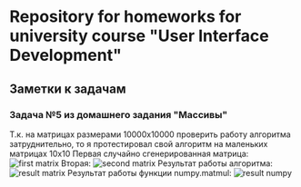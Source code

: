# Repository for homeworks for university course "User Interface Development"
## Заметки к задачам
### Задача №5 из домашнего задания "Массивы"
Т.к. на матрицах размерами 10000x10000 проверить работу алгоритма затруднительно, то я протестировал свой алгоритм на маленьких матрицах 10x10
Первая случайно сгенерированная матрица:
![first matrix](https://github.com/zeymx/uidev/assets/29517196/9ae732d1-19af-467e-8872-dc2522040d6e)
Вторая:
![second matrix](https://github.com/zeymx/uidev/assets/29517196/53b8d714-cfcd-464c-b2f8-eaf8f96e9a27)
Результат работы алгоритма:
![result matrix](https://github.com/zeymx/uidev/assets/29517196/dcc92af7-63dc-441d-9853-462c7b69da14)
Результат работы функции numpy.matmul:
![result numpy](https://github.com/zeymx/uidev/assets/29517196/0d208806-428d-4ba2-b448-b6b8a8872a49)
